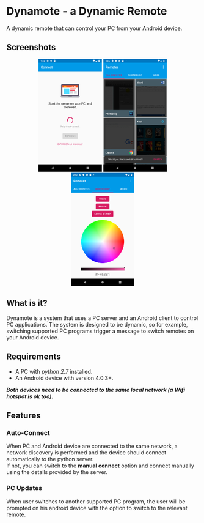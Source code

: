 # Dynamote - a Dynamic Remote
A dynamic remote that can control your PC from your Android device.

## Screenshots
<p align="center">
<img src="Screenshots/Screenshot_1556544780.png" style="display: inline-block" alt="Screenshot1" width="33%"/>
<img src="Screenshots/Screenshot_1556546814.png" style="display: inline-block" alt="Screenshot2" width="33%"/>
<img src="Screenshots/Screenshot_1556547174.png" alt="Screenshot3" width="33%"/>
</p>

## What is it?
Dynamote is a system that uses a PC server and an Android client to control PC applications.
The system is designed to be dynamic, so for example, switching supported PC programs trigger a message to switch remotes on your Android device.

## Requirements
- A PC with _python 2.7_ installed. 
- An Android device with version 4.0.3+.

**_Both devices need to be connected to the same local network (a Wifi hotspot is ok too)._**

## Features
### Auto-Connect
When PC and Android device are connected to the same network, a network discovery is performed and the device should connect automatically to the python server.  
If not, you can switch to the **manual connect** option and connect manually using the details provided by the server.

### PC Updates
When user switches to another supported PC program, the user will be prompted on his android device with the option to switch to the relevant remote.
